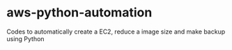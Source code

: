 # aws-python-automation
Codes to automatically create a EC2, reduce a image size and make backup using Python 
